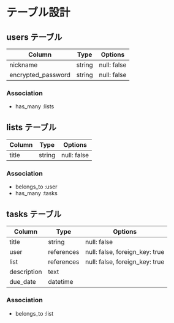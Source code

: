 # テーブル設計

## users テーブル

| Column             | Type   | Options                   |
| ------------------ | ------ | ------------------------- |
| nickname           | string | null: false               |
| encrypted_password | string | null: false               |

### Association

- has_many :lists

## lists テーブル

| Column | Type   | Options     |
| ------ | ------ | ----------- |
| title  | string | null: false |

### Association

- belongs_to :user
- has_many :tasks

## tasks テーブル

| Column      | Type       | Options                        |
| ----------- | ---------- | ------------------------------ |
| title       | string     | null: false                    |
| user        | references | null: false, foreign_key: true |
| list        | references | null: false, foreign_key: true |
| description | text       |                                |
| due_date    | datetime   |                                |

### Association

- belongs_to :list
